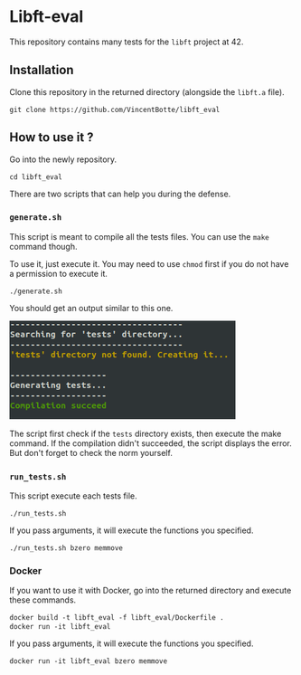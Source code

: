 #	Libft-eval

This repository contains many tests for the `libft` project at 42.

##	Installation

Clone this repository in the returned directory (alongside the `libft.a` file).

```shell
git clone https://github.com/VincentBotte/libft_eval
```

##	How to use it ?

Go into the newly repository.

```shell
cd libft_eval
```

There are two scripts that can help you during the defense.

###	`generate.sh`

This script is meant to compile all the tests files. You can use the `make` command though.

To use it, just execute it. You may need to use `chmod` first if you do not have a permission to execute it.

```shell
./generate.sh
```

You should get an output similar to this one.

![generate-normal](.github/generate-normal.png)

The script first check if the `tests` directory exists, then execute the make command. If the compilation didn't succeeded, the script displays the error. But don't forget to check the norm yourself.

###	`run_tests.sh`

This script execute each tests file. 

```shell
./run_tests.sh
```

If you pass arguments, it will execute the functions you specified.

```shell
./run_tests.sh bzero memmove
```

### Docker

If you want to use it with Docker, go into the returned directory and execute these commands.

```shell
docker build -t libft_eval -f libft_eval/Dockerfile .
docker run -it libft_eval
```

If you pass arguments, it will execute the functions you specified.

```shell
docker run -it libft_eval bzero memmove
```


